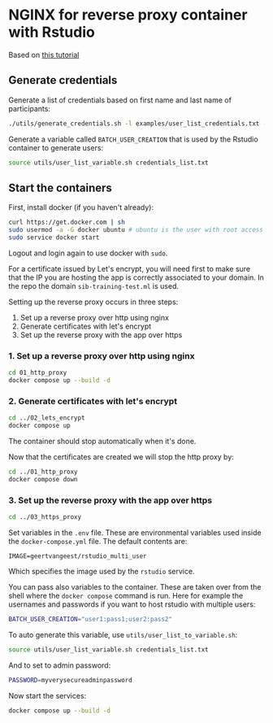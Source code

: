 # NGINX for reverse proxy container with Rstudio

Based on [this tutorial](https://leangaurav.medium.com/simplest-https-setup-nginx-reverse-proxy-letsencrypt-ssl-certificate-aws-cloud-docker-4b74569b3c61)

## Generate credentials

Generate a list of credentials based on first name and last name of participants: 

```sh
./utils/generate_credentials.sh -l examples/user_list_credentials.txt -o credentials_list.txt
```

Generate a variable called `BATCH_USER_CREATION` that is used by the Rstudio container to generate users:

```sh
source utils/user_list_variable.sh credentials_list.txt
```

## Start the containers

First, install docker (if you haven't already):

```sh
curl https://get.docker.com | sh
sudo usermod -a -G docker ubuntu # ubuntu is the user with root access
sudo service docker start
```

Logout and login again to use docker with `sudo`. 

For a certificate issued by Let's encrypt, you will need first to make sure that the IP you are hosting the app is correctly associated to your domain. In the repo the domain `sib-training-test.ml` is used. 

Setting up the reverse proxy occurs in three steps:

1. Set up a reverse proxy over http using nginx
2. Generate certificates with let's encrypt
3. Set up the reverse proxy with the app over https

### 1. Set up a reverse proxy over http using nginx

```sh
cd 01_http_proxy
docker compose up --build -d
```

### 2. Generate certificates with let's encrypt

```sh
cd ../02_lets_encrypt
docker compose up
```

The container should stop automatically when it's done. 

Now that the certificates are created we will stop the http proxy by:

```sh
cd ../01_http_proxy
docker compose down
```

### 3. Set up the reverse proxy with the app over https

```sh
cd ../03_https_proxy
```

Set variables in the `.env` file. These are environmental variables used inside the `docker-compose.yml` file. The default contents are:

```
IMAGE=geertvangeest/rstudio_multi_user 
```

Which specifies the image used by the `rstudio` service. 

You can pass also variables to the container. These are taken over from the shell where the `docker compose` command is run. Here for example the usernames and passwords if you want to host rstudio with multiple users:

```sh
BATCH_USER_CREATION="user1:pass1;user2:pass2"
```

To auto generate this variable, use `utils/user_list_to_variable.sh`:

```sh
source utils/user_list_variable.sh credentials_list.txt
```

And to set to admin password:

```sh
PASSWORD=myverysecureadminpassword
```

Now start the services:

```sh
docker compose up --build -d
```
